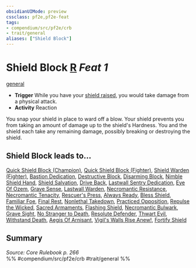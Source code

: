 ```yaml
---
obsidianUIMode: preview
cssclass: pf2e,pf2e-feat
tags:
- compendium/src/pf2e/crb
- trait/general
aliases: ["Shield Block"]
---
```

# Shield Block  [R](rules/core-rulebook/chapter-9-playing-the-game.md#Actions "Reaction") *Feat 1*  
[general](rules/traits/general.md)  

- **Trigger** While you have your [shield raised](rules/actions/raise-a-shield.md), you would take damage from a physical attack.
- **Activity** Reaction

You snap your shield in place to ward off a blow. Your shield prevents you from taking an amount of damage up to the shield's Hardness. You and the shield each take any remaining damage, possibly breaking or destroying the shield.

## Shield Block leads to...

[Quick Shield Block (Champion)](compendium/feats/quick-shield-block-champion.md), [Quick Shield Block (Fighter)](compendium/feats/quick-shield-block-fighter.md), [Shield Warden (Fighter)](compendium/feats/shield-warden-fighter.md), [Bastion Dedication](compendium/feats/bastion-dedication-apg.md), [Destructive Block](compendium/feats/destructive-block-apg.md), [Disarming Block](compendium/feats/disarming-block-apg.md), [Nimble Shield Hand](compendium/feats/nimble-shield-hand-apg.md), [Shield Salvation](compendium/feats/shield-salvation-apg.md), [Drive Back](compendium/feats/drive-back-lokl.md), [Lastwall Sentry Dedication](compendium/feats/lastwall-sentry-dedication-lowg.md), [Eye Of Ozem](compendium/feats/eye-of-ozem-lowg.md), [Grave Sense](compendium/feats/grave-sense-lowg.md), [Lastwall Warden](compendium/feats/lastwall-warden-lowg.md), [Necromantic Resistance](compendium/feats/necromantic-resistance-lowg.md), [Necromantic Tenacity](compendium/feats/necromantic-tenacity-lowg.md), [Rescuer's Press](compendium/feats/rescuers-press-lol.md), [Always Ready](compendium/feats/always-ready-lokl.md), [Bless Shield](compendium/feats/bless-shield-lokl.md), [Familiar Foe](compendium/feats/familiar-foe-lokl.md), [Final Rest](compendium/feats/final-rest-lokl.md), [Nonlethal Takedown](compendium/feats/nonlethal-takedown-lokl.md), [Practiced Opposition](compendium/feats/practiced-opposition-lokl.md), [Repulse the Wicked](compendium/feats/repulse-the-wicked-lokl.md), [Sacred Armaments](compendium/feats/sacred-armaments-lokl.md), [Flashing Shield](compendium/feats/flashing-shield-lokl.md), [Necromantic Bulwark](compendium/feats/necromantic-bulwark-lokl.md), [Grave Sight](compendium/feats/grave-sight-lokl.md), [No Stranger to Death](compendium/feats/no-stranger-to-death-lokl.md), [Resolute Defender](compendium/feats/resolute-defender-lokl.md), [Thwart Evil](compendium/feats/thwart-evil-lokl.md), [Withstand Death](compendium/feats/withstand-death-lokl.md), [Aegis Of Arnisant](compendium/feats/aegis-of-arnisant-locg.md), [Vigil's Walls Rise Anew!](compendium/feats/vigils-walls-rise-anew-lol.md), [Fortify Shield](compendium/feats/fortify-shield-loag.md)

## Summary

*Source: Core Rulebook p. 266*  
%% #compendium/src/pf2e/crb #trait/general %%